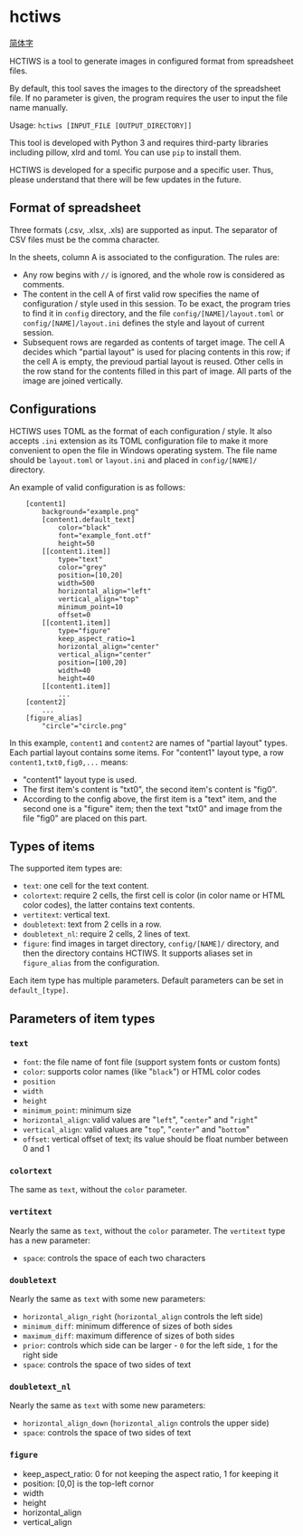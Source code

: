 # hctiws
[简体字](README%20(zh_CN).md)

HCTIWS is a tool to generate images in configured format from spreadsheet files.

By default, this tool saves the images to the directory of the spreadsheet file.
If no parameter is given, the program requires the user to input the file name manually.

Usage:
`hctiws [INPUT_FILE [OUTPUT_DIRECTORY]]`

This tool is developed with Python 3 and requires third-party libraries including pillow, xlrd and toml. You can use `pip` to install them.

HCTIWS is developed for a specific purpose and a specific user. Thus, please understand that there will be few updates in the future.

## Format of spreadsheet
Three formats (.csv, .xlsx, .xls) are supported as input. The separator of CSV files must be the comma character.

In the sheets, column A is associated to the configuration.
The rules are:
- Any row begins with `//` is ignored, and the whole row is considered as comments.
- The content in the cell A of first valid row specifies the name of configuration / style used in this session. To be exact, the program tries to find it in `config` directory, and the file `config/[NAME]/layout.toml` or `config/[NAME]/layout.ini` defines the style and layout of current session.
- Subsequent rows are regarded as contents of target image. The cell A decides which "partial layout" is used for placing contents in this row; if the cell A is empty, the previoud partial layout is reused. Other cells in the row stand for the contents filled in this part of image. All parts of the image are joined vertically.


## Configurations
HCTIWS uses TOML as the format of each configuration / style. It also accepts `.ini` extension as its TOML configuration file to make it more convenient to open the file in Windows operating system. The file name should be `layout.toml` or `layout.ini` and placed in `config/[NAME]/` directory.

An example of valid configuration is as follows:
```
    [content1]
        background="example.png"
        [content1.default_text]
            color="black"
            font="example_font.otf"
            height=50
        [[content1.item]]
            type="text"
            color="grey"
            position=[10,20]
            width=500
            horizontal_align="left"
            vertical_align="top"
            minimum_point=10
            offset=0
        [[content1.item]]
            type="figure"
            keep_aspect_ratio=1
            horizontal_align="center"
            vertical_align="center"
            position=[100,20]
            width=40
            height=40
        [[content1.item]]
            ...
    [content2]
        ...
    [figure_alias]
        "circle"="circle.png"
```

In this example, `content1` and `content2` are names of "partial layout" types.
Each partial layout contains some items. For "content1" layout type, a row `content1,txt0,fig0,...` means:
- "content1" layout type is used.
- The first item's content is "txt0", the second item's content is "fig0".
- According to the config above, the first item is a "text" item, and the second one is a "figure" item; then the text "txt0" and image from the file "fig0" are placed on this part.

## Types of items
The supported item types are:
- `text`: one cell for the text content.
- `colortext`: require 2 cells, the first cell is color (in color name or HTML color codes), the latter contains text contents.
- `vertitext`: vertical text.
- `doubletext`: text from 2 cells in a row.
- `doubletext_nl`: require 2 cells, 2 lines of text.
- `figure`: find images in target directory, `config/[NAME]/` directory, and then the directory contains HCTIWS. It supports aliases set in `figure_alias` from the configuration.

Each item type has multiple parameters. Default parameters can be set in `default_[type]`.

## Parameters of item types
### `text`
- `font`: the file name of font file (support system fonts or custom fonts)
- `color`: supports color names (like "`black`") or HTML color codes
- `position`
- `width`
- `height`
- `minimum_point`: minimum size
- `horizontal_align`: valid values are "`left`", "`center`" and "`right`"
- `vertical_align`: valid values are "`top`", "`center`" and "`bottom`"
- `offset`: vertical offset of text; its value should be float number between 0 and 1

### `colortext`
The same as `text`, without the `color` parameter.

### `vertitext`
Nearly the same as `text`, without the `color` parameter.
The `vertitext` type has a new parameter:
- `space`: controls the space of each two characters

### `doubletext`
Nearly the same as `text` with some new parameters:
- `horizontal_align_right` (`horizontal_align` controls the left side)
- `minimum_diff`: minimum difference of sizes of both sides
- `maximum_diff`: maximum difference of sizes of both sides
- `prior`: controls which side can be larger - `0` for the left side, `1` for the right side
- `space`: controls the space of two sides of text

### `doubletext_nl`
Nearly the same as `text` with some new parameters:
- `horizontal_align_down` (`horizontal_align` controls the upper side)
- `space`: controls the space of two sides of text

### `figure`
- keep_aspect_ratio: 0 for not keeping the aspect ratio, 1 for keeping it
- position: [0,0] is the top-left cornor
- width
- height
- horizontal_align
- vertical_align
